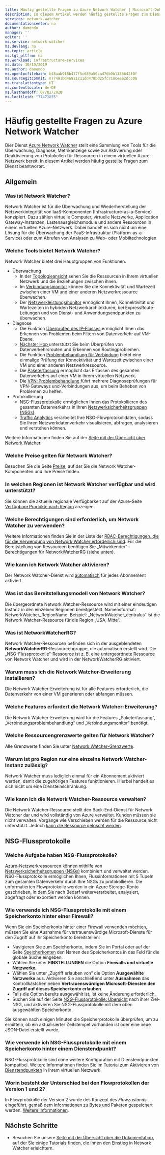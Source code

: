 ```yaml
---
title: Häufig gestellte Fragen zu Azure Network Watcher | Microsoft-Dokumentation
description: In diesem Artikel werden häufig gestellte Fragen zum Dienst Azure Network Watcher beantwortet.
services: network-watcher
documentationcenter: na
author: damendo
manager: ''
editor: ''
ms.service: network-watcher
ms.devlang: na
ms.topic: article
ms.tgt_pltfrm: na
ms.workload: infrastructure-services
ms.date: 10/10/2019
ms.author: damendo
ms.openlocfilehash: b48aab918b477f5c689a50ca476b0b1336642f0f
ms.sourcegitcommit: 877491bd46921c11dd478bd25fc718ceee2dcc08
ms.translationtype: HT
ms.contentlocale: de-DE
ms.lasthandoff: 07/02/2020
ms.locfileid: "77471855"
---
```

# <a name="frequently-asked-questions-faq-about-azure-network-watcher"></a>Häufig gestellte Fragen zu Azure Network Watcher
Dier Dienst [Azure Network Watcher](https://docs.microsoft.com/azure/network-watcher/network-watcher-monitoring-overview) stellt eine Sammlung von Tools für die Überwachung, Diagnose, Metrikanzeige sowie zur Aktivierung oder Deaktivierung von Protokollen für Ressourcen in einem virtuellen Azure-Netzwerk bereit. In diesem Artikel werden häufig gestellte Fragen zum Dienst beantwortet.

## <a name="general"></a>Allgemein

### <a name="what-is-network-watcher"></a>Was ist Network Watcher?
Network Watcher ist für die Überwachung und Wiederherstellung der Netzwerkintegrität von IaaS-Komponenten (Infrastructure-as-a-Service) konzipiert. Dazu zählen virtuelle Computer, virtuelle Netzwerke, Application Gateway-Instanzen, Lastenausgleichsmodule und andere Ressourcen in einem virtuellen Azure-Netzwerk. Dabei handelt es sich nicht um eine Lösung für die Überwachung der PaaS-Infrastruktur (Platform-as-a-Service) oder zum Abrufen von Analysen zu Web- oder Mobiltechnologien.

### <a name="what-tools-does-network-watcher-provide"></a>Welche Tools bietet Network Watcher?
Network Watcher bietet drei Hauptgruppen von Funktionen.
* Überwachung
  * In der [Topologieansicht](https://docs.microsoft.com/azure/network-watcher/view-network-topology) sehen Sie die Ressourcen in Ihrem virtuellen Netzwerk und die Beziehungen zwischen ihnen.
  * Im [Verbindungsmonitor](https://docs.microsoft.com/azure/network-watcher/connection-monitor) können Sie die Konnektivität und Wartezeit zwischen einer VM und einer anderen Netzwerkressource überwachen.
  * Der [Netzwerkleistungsmonitor](https://docs.microsoft.com/azure/azure-monitor/insights/network-performance-monitor) ermöglicht Ihnen, Konnektivität und Wartezeiten in hybriden Netzwerkarchitekturen, bei ExpressRoute-Leitungen und von Dienst- und Anwendungsendpunkten zu überwachen.  
* Diagnose
  * Die Funktion [Überprüfen des IP-Flusses](https://docs.microsoft.com/azure/network-watcher/network-watcher-ip-flow-verify-overview) ermöglicht Ihnen das Erkennen von Problemen beim Filtern von Datenverkehr auf VM-Ebene.
  * [Nächster Hop ](https://docs.microsoft.com/azure/network-watcher/network-watcher-next-hop-overview) unterstützt Sie beim Überprüfen von Datenverkehrsrouten und Erkennen von Routingproblemen.
  * Die Funktion [Problembehandlung für Verbindung](https://docs.microsoft.com/azure/network-watcher/network-watcher-connectivity-portal) bietet eine einmalige Prüfung der Konnektivität und Wartezeit zwischen einer VM und einer anderen Netzwerkressource.
  * Die [Paketerfassung](https://docs.microsoft.com/azure/network-watcher/network-watcher-packet-capture-overview) ermöglicht das Erfassen des gesamten Datenverkehrs auf einer VM in Ihrem virtuellen Netzwerk.
  * Die [VPN-Problembehandlung ](https://docs.microsoft.com/azure/network-watcher/network-watcher-troubleshoot-overview) führt mehrere Diagnoseprüfungen für VPN-Gateways und-Verbindungen aus, um beim Beheben von Problemen zu helfen.
* Protokollierung
  * [NSG-Flussprotokolle](https://docs.microsoft.com/azure/network-watcher/network-watcher-nsg-flow-logging-overview) ermöglichen Ihnen das Protokollieren des gesamten Datenverkehrs in Ihren [Netzwerksicherheitsgruppen (NSGs)](https://docs.microsoft.com/azure/virtual-network/security-overview).
  * [Traffic Analytics](https://docs.microsoft.com/azure/network-watcher/traffic-analytics) verarbeitet Ihre NSG-Flowprotokolldaten, sodass Sie Ihren Netzwerkdatenverkehr visualisieren, abfragen, analysieren und verstehen können.


Weitere Informationen finden Sie auf der [Seite mit der Übersicht über Network Watcher](https://docs.microsoft.com/azure/network-watcher/network-watcher-monitoring-overview).


### <a name="how-does-network-watcher-pricing-work"></a>Welche Preise gelten für Network Watcher?
Besuchen Sie die Seite [Preise](https://azure.microsoft.com/pricing/details/network-watcher/), auf der Sie die Network Watcher-Komponenten und ihre Preise finden.

### <a name="which-regions-is-network-watcher-supportedavailable-in"></a>In welchen Regionen ist Network Watcher verfügbar und wird unterstützt?
Sie können die aktuelle regionale Verfügbarkeit auf der Azure-Seite [Verfügbare Produkte nach Region](https://azure.microsoft.com/global-infrastructure/services/?products=network-watcher) anzeigen.

### <a name="which-permissions-are-needed-to-use-network-watcher"></a>Welche Berechtigungen sind erforderlich, um Network Watcher zu verwenden?
Weitere Informationen finden Sie in der Liste der [RBAC-Berechtigungen, die für die Verwendung von Network Watcher erforderlich sind](https://docs.microsoft.com/azure/network-watcher/required-rbac-permissions). Für die Bereitstellung von Ressourcen benötigen Sie „Mitwirkender“-Berechtigungen für NetworkWatcherRG (siehe unten).

### <a name="how-do-i-enable-network-watcher"></a>Wie kann ich Network Watcher aktivieren?
Der Network Watcher-Dienst wird [automatisch](https://azure.microsoft.com/updates/azure-network-watcher-will-be-enabled-by-default-for-subscriptions-containing-virtual-networks/) für jedes Abonnement aktiviert.

### <a name="what-is-the-network-watcher-deployment-model"></a>Was ist das Bereitstellungsmodell von Network Watcher?
Die übergeordnete Network Watcher-Ressource wird mit einer eindeutigen Instanz in den einzelnen Regionen bereitgestellt. Namensformat: NetworkWatcher_RegionName. Beispiel: „NetworkWatcher_centralus“ ist die Network Watcher-Ressource für die Region „USA, Mitte“.

### <a name="what-is-the-networkwatcherrg"></a>Was ist NetworkWatcherRG?
Network Watcher-Ressourcen befinden sich in der ausgeblendeten **NetworkWatcherRG**-Ressourcengruppe, die automatisch erstellt wird. Die „NSG-Flussprotokolle“-Ressource ist z. B. eine untergeordnete Ressource von Network Watcher und wird in der NetworkWatcherRG aktiviert.

### <a name="why-do-i-need-to-install-the-network-watcher-extension"></a>Warum muss ich die Network Watcher-Erweiterung installieren? 
Die Network Watcher-Erweiterung ist für alle Features erforderlich, die Datenverkehr von einer VM generieren oder abfangen müssen. 

### <a name="which-features-require-the-network-watcher-extension"></a>Welche Features erfordert die Network Watcher-Erweiterung?
Die Network Watcher-Erweiterung wird für die Features „Paketerfassung“, „Verbindungsproblembehandlung“ und „Verbindungsmonitor“ benötigt.

### <a name="what-are-resource-limits-on-network-watcher"></a>Welche Ressourcengrenzwerte gelten für Network Watcher?
Alle Grenzwerte finden Sie unter [Network Watcher-Grenzwerte](https://docs.microsoft.com/azure/azure-resource-manager/management/azure-subscription-service-limits#network-watcher-limits).  

### <a name="why-is-only-one-instance-of-network-watcher-allowed-per-region"></a>Warum ist pro Region nur eine einzelne Network Watcher-Instanz zulässig? 
Network Watcher muss lediglich einmal für ein Abonnement aktiviert werden, damit die zugehörigen Features funktionieren. Hierbei handelt es sich nicht um eine Diensteinschränkung.

### <a name="how-can-i-manage-the-network-watcher-resource"></a>Wie kann ich die Network Watcher-Ressource verwalten? 
Die Network Watcher-Ressource stellt den Back-End-Dienst für Network Watcher dar und wird vollständig von Azure verwaltet. Kunden müssen sie nicht verwalten. Vorgänge wie Verschieben werden für die Ressource nicht unterstützt. Jedoch [kann die Ressource gelöscht werden](https://docs.microsoft.com/azure/network-watcher/network-watcher-create#delete-a-network-watcher-in-the-portal). 

## <a name="nsg-flow-logs"></a>NSG-Flussprotokolle

### <a name="what-does-nsg-flow-logs-do"></a>Welche Aufgabe haben NSG-Flussprotokolle?
Azure-Netzwerkressourcen können mithilfe von [Netzwerksicherheitsgruppen (NSGs)](https://docs.microsoft.com/azure/virtual-network/security-overview) kombiniert und verwaltet werden. NSG-Flussprotokolle ermöglichen Ihnen, Flussinformationen mit 5 Tupeln zum gesamten Datenverkehr durch Ihre NSGs zu protokollieren. Die unformatierten Flowprotokolle werden in ein Azure Storage-Konto geschrieben, in dem Sie nach Bedarf weiterverarbeitet, analysiert, abgefragt oder exportiert werden können.

### <a name="how-do-i-use-nsg-flow-logs-with-a-storage-account-behind-a-firewall"></a>Wie verwende ich NSG-Flussprotokolle mit einem Speicherkonto hinter einer Firewall?

Wenn Sie ein Speicherkonto hinter einer Firewall verwenden möchten, müssen Sie eine Ausnahme für vertrauenswürdige Microsoft-Dienste für den Zugriff auf Ihr Speicherkonto bereitstellen:

* Navigieren Sie zum Speicherkonto, indem Sie im Portal oder auf der Seite [Speicherkonten](https://ms.portal.azure.com/#blade/HubsExtension/BrowseResource/resourceType/Microsoft.Storage%2FStorageAccounts) den Namen des Speicherkontos in das Feld für die globale Suche eingeben.
* Wählen Sie unter **EINSTELLUNGEN** die Option **Firewalls und virtuelle Netzwerke**.
* Wählen Sie unter „Zugriff erlauben von“ die Option **Ausgewählte Netzwerke** aus. Aktivieren Sie anschließend unter **Ausnahmen** das Kontrollkästchen neben **Vertrauenswürdigen Microsoft-Diensten den Zugriff auf dieses Speicherkonto erlauben**. 
* Falls die Option bereits ausgewählt ist, ist keine Änderung erforderlich.  
* Suchen Sie auf der Seite [NSG-Flussprotokolle: Übersicht](https://ms.portal.azure.com/#blade/Microsoft_Azure_Network/NetworkWatcherMenuBlade/flowLogs) nach ihrer Ziel-NSG, und aktivieren Sie NSG-Flussprotokolle mit dem oben ausgewählten Speicherkonto.

Sie können nach einigen Minuten die Speicherprotokolle überprüfen, um zu ermitteln, ob ein aktualisierter Zeitstempel vorhanden ist oder eine neue JSON-Datei erstellt wurde.

### <a name="how-do-i-use-nsg-flow-logs-with-a-storage-account-behind-a-service-endpoint"></a>Wie verwende ich NSG-Flussprotokolle mit einem Speicherkonto hinter einem Dienstendpunkt?

NSG-Flussprotokolle sind ohne weitere Konfiguration mit Dienstendpunkten kompatibel. Weitere Informationen finden Sie im [Tutorial zum Aktivieren von Dienstendpunkten](https://docs.microsoft.com/azure/virtual-network/tutorial-restrict-network-access-to-resources#enable-a-service-endpoint) in Ihrem virtuellen Netzwerk.


### <a name="what-is-the-difference-between-flow-logs-versions-1--2"></a>Worin besteht der Unterschied bei den Flowprotokollen der Version 1 und 2?
In Flowprotokolle der Version 2 wurde des Konzept des *Flowzustands* eingeführt, gemäß dem Informationen zu Bytes und Paketen gespeichert werden. [Weitere Informationen](https://docs.microsoft.com/azure/network-watcher/network-watcher-nsg-flow-logging-overview#log-file).

## <a name="next-steps"></a>Nächste Schritte
 - Besuchen Sie unsere [Seite mit der Übersicht über die Dokumentation](https://docs.microsoft.com/azure/network-watcher/), auf der Sie einige Tutorials finden, die Ihnen den Einstieg in Network Watcher erleichtern.
